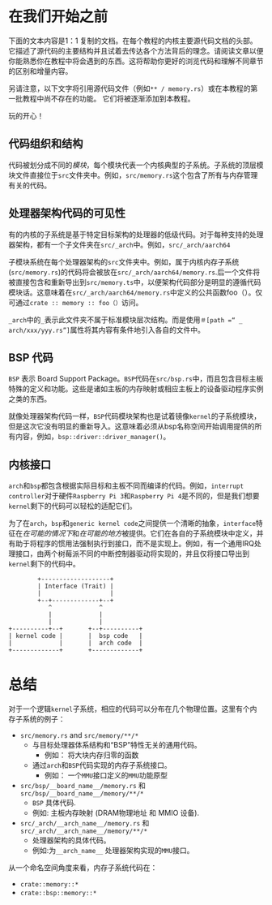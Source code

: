 # 在我们开始之前

下面的文本内容是1：1 复制的文档。在每个教程的内核主要源代码文档的头部。它描述了源代码的主要结构并且试着去传达各个方法背后的理念。请阅读文章以便你能熟悉你在教程中将会遇到的东西。这将帮助你更好的浏览代码和理解不同章节的区别和增量内容。

另请注意，以下文字将引用源代码文件（例如`** / memory.rs`）或在本教程的第一批教程中尚不存在的功能。 它们将被逐渐添加到本教程。

玩的开心！

## 代码组织和结构

代码被划分成不同的*模块*，每个模块代表一个内核典型的子系统。子系统的顶层模块文件直接位于`src`文件夹中。例如，`src/memory.rs`这个包含了所有与内存管理有关的代码。

## 处理器架构代码的可见性

有的内核的子系统是基于特定目标架构的处理器的低级代码。对于每种支持的处理器架构，都有一个子文件夹在`src/_arch`中。例如，`src/_arch/aarch64`

子模块系统在每个处理器架构的`src`文件夹中。例如，属于内核内存子系统(`src/memory.rs`)的代码将会被放在`src/_arch/aarch64/memory.rs`.后一个文件将被直接包含和重新导出到`src/memory.ts`中，以便架构代码部分是明显的遵循代码模块话。这意味着在`src/_arch/aarch64/memory.rs`中定义的公共函数foo（）。仅可通过`crate :: memory :: foo（）`访问。

`_arch`中的`_`表示此文件夹不属于标准模块层次结构。而是使用`＃[path =“ _ arch/xxx/yyy.rs”]`属性将其内容有条件地引入各自的文件中。

## BSP 代码
`BSP` 表示 Board Support Package。`BSP`代码在`src/bsp.rs`中，而且包含目标主板特殊的定义和功能。这些是诸如主板的内存映射或相应主板上的设备驱动程序实例之类的东西。

就像处理器架构代码一样，`BSP`代码模块架构也是试着镜像`kernel`的子系统模块，但是这次它没有明显的重新导入。这意味着必须从bsp名称空间开始调用提供的所有内容，例如，`bsp::driver::driver_manager()`。

## 内核接口

`arch`和`bsp`都包含根据实际目标和主板不同而编译的代码。例如，`interrupt controller`对于硬件`Raspberry Pi 3`和`Raspberry Pi 4`是不同的，但是我们想要`kernel`剩下的代码可以轻松的适配它们。

为了在`arch`，`bsp`和`generic kernel code`之间提供一个清晰的抽象，`interface`特征在*在可能的情况下*和*在可能的地方*被提供。它们在各自的子系统模块中定义，并有助于将程序的惯用法强制执行到接口，而不是实现上。例如，有一个通用IRQ处理接口，由两个树莓派不同的中断控制器驱动将实现的，并且仅将接口导出到`kernel`剩下的代码中。

```
        +-------------------+
        | Interface (Trait) |
        |                   |
        +--+-------------+--+
           ^             ^
           |             |
           |             |
+----------+--+       +--+----------+
| kernel code |       |  bsp code   |
|             |       |  arch code  |
+-------------+       +-------------+
```

# 总结
对于一个逻辑`kernel`子系统，相应的代码可以分布在几个物理位置。这里有个内存子系统的例子：
- `src/memory.rs` and `src/memory/**/*`
  - 与目标处理器体系结构和“BSP”特性无关的通用代码。
    - 例如： 将大块内存归零的函数
  - 通过`arch`和`BSP`代码实现的内存子系统接口。
    - 例如： 一个`MMU`接口定义的`MMU`功能原型
 - `src/bsp/__board_name__/memory.rs` 和 `src/bsp/__board_name__/memory/**/*`
   - `BSP` 具体代码.
   - 例如: 主板内存映射 (DRAM物理地址 和 MMIO 设备).
- `src/_arch/__arch_name__/memory.rs` 和 `src/_arch/__arch_name__/memory/**/*`
  - 处理器架构的具体代码。
  - 例如:为`__arch_name__` 处理器架构实现的`MMU`接口。
  
从一个命名空间角度来看，内存子系统代码在：
  - `crate::memory::*`
  - `crate::bsp::memory::*`
